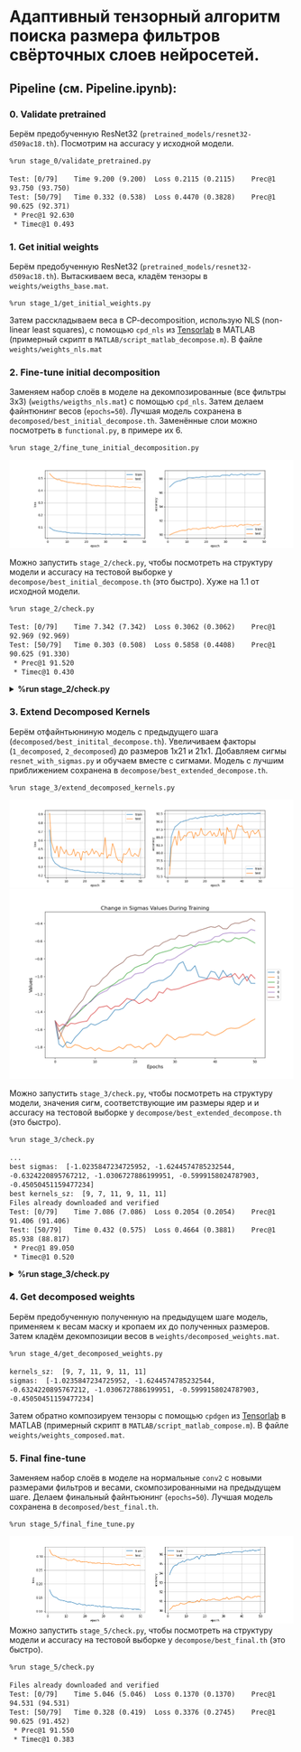 # Адаптивный тензорный алгоритм поиска размера фильтров свёрточных слоев нейросетей.

## Pipeline (см. Pipeline.ipynb):
### 0. Validate pretrained
Берём предобученную ResNet32 (``pretrained_models/resnet32-d509ac18.th``). Посмотрим на accuracy у исходной модели.
```
%run stage_0/validate_pretrained.py

Test: [0/79]	Time 9.200 (9.200)	Loss 0.2115 (0.2115)	Prec@1 93.750 (93.750)
Test: [50/79]	Time 0.332 (0.538)	Loss 0.4470 (0.3828)	Prec@1 90.625 (92.371)
 * Prec@1 92.630
 * Timec@1 0.493
```

### 1. Get initial weights
Берём предобученную ResNet32 (``pretrained_models/resnet32-d509ac18.th``). Вытаскиваем веса, кладём тензоры в ``weights/weigths_base.mat``.
```
%run stage_1/get_initial_weights.py
```
Затем расскладываем веса в CP-decomposition, использую NLS (non-linear least squares), с помощью ``cpd_nls`` из [Tensorlab](https://www.tensorlab.net) в MATLAB (примерный скрипт в ``MATLAB/script_matlab_decompose.m``). В файле ``weights/weights_nls.mat``

### 2. Fine-tune initial decomposition
Заменяем набор слоёв в моделе на декомпозированные (все фильтры 3x3) (``weigths/weigths_nls.mat``) с помощью ``cpd_nls``. Затем делаем файнтюнинг весов (``epochs=50``). Лучшая модель сохранена в ``decomposed/best_initial_decompose.th``. Заменённые слои можно посмотреть в ``functional.py``, в примере их 6.
```
%run stage_2/fine_tune_initial_decomposition.py
```
![initial_decomposition](stage_2/initial_decomposition.png)

Можно запустить ``stage_2/check.py``, чтобы посмотреть на структуру модели и accuracy на тестовой выборке y ``decompose/best_initial_decompose.th`` (это быстро). Хуже на 1.1 от исходной модели.
```
%run stage_2/check.py

Test: [0/79]	Time 7.342 (7.342)	Loss 0.3062 (0.3062)	Prec@1 92.969 (92.969)
Test: [50/79]	Time 0.303 (0.508)	Loss 0.5858 (0.4408)	Prec@1 90.625 (91.330)
 * Prec@1 91.520
 * Timec@1 0.430
```
<details>
   <summary><b>%run stage_2/check.py</b></summary>
   <pre>
DataParallel(
  (module): ResNet(
    (conv1): Conv2d(3, 16, kernel_size=(3, 3), stride=(1, 1), padding=(1, 1), bias=False)
    (bn1): BatchNorm2d(16, eps=1e-05, momentum=0.1, affine=True, track_running_stats=True)
    (layer1): Sequential(
      (0): BasicBlock(
        (conv1): Conv2d(16, 16, kernel_size=(3, 3), stride=(1, 1), padding=(1, 1), bias=False)
        (bn1): BatchNorm2d(16, eps=1e-05, momentum=0.1, affine=True, track_running_stats=True)
        (conv2): Conv2d(16, 16, kernel_size=(3, 3), stride=(1, 1), padding=(1, 1), bias=False)
        (bn2): BatchNorm2d(16, eps=1e-05, momentum=0.1, affine=True, track_running_stats=True)
        (shortcut): Sequential()
      )
      (1): BasicBlock(
        (conv1): Conv2d(16, 16, kernel_size=(3, 3), stride=(1, 1), padding=(1, 1), bias=False)
        (bn1): BatchNorm2d(16, eps=1e-05, momentum=0.1, affine=True, track_running_stats=True)
        (conv2): Sequential(
          (0_decomposed): Conv2d(16, 8, kernel_size=(1, 1), stride=(1, 1), bias=False)
          (1_decomposed): Conv2d(8, 8, kernel_size=(3, 1), stride=(1, 1), padding=(1, 0), groups=8, bias=False)
          (2_decomposed): Conv2d(8, 8, kernel_size=(1, 3), stride=(1, 1), padding=(0, 1), groups=8, bias=False)
          (3_decomposed): Conv2d(8, 16, kernel_size=(1, 1), stride=(1, 1), bias=False)
        )
        (bn2): BatchNorm2d(16, eps=1e-05, momentum=0.1, affine=True, track_running_stats=True)
        (shortcut): Sequential()
      )
      (2): BasicBlock(
        (conv1): Conv2d(16, 16, kernel_size=(3, 3), stride=(1, 1), padding=(1, 1), bias=False)
        (bn1): BatchNorm2d(16, eps=1e-05, momentum=0.1, affine=True, track_running_stats=True)
        (conv2): Conv2d(16, 16, kernel_size=(3, 3), stride=(1, 1), padding=(1, 1), bias=False)
        (bn2): BatchNorm2d(16, eps=1e-05, momentum=0.1, affine=True, track_running_stats=True)
        (shortcut): Sequential()
      )
      (3): BasicBlock(
        (conv1): Conv2d(16, 16, kernel_size=(3, 3), stride=(1, 1), padding=(1, 1), bias=False)
        (bn1): BatchNorm2d(16, eps=1e-05, momentum=0.1, affine=True, track_running_stats=True)
        (conv2): Sequential(
          (0_decomposed): Conv2d(16, 8, kernel_size=(1, 1), stride=(1, 1), bias=False)
          (1_decomposed): Conv2d(8, 8, kernel_size=(3, 1), stride=(1, 1), padding=(1, 0), groups=8, bias=False)
          (2_decomposed): Conv2d(8, 8, kernel_size=(1, 3), stride=(1, 1), padding=(0, 1), groups=8, bias=False)
          (3_decomposed): Conv2d(8, 16, kernel_size=(1, 1), stride=(1, 1), bias=False)
        )
        (bn2): BatchNorm2d(16, eps=1e-05, momentum=0.1, affine=True, track_running_stats=True)
        (shortcut): Sequential()
      )
      (4): BasicBlock(
        (conv1): Conv2d(16, 16, kernel_size=(3, 3), stride=(1, 1), padding=(1, 1), bias=False)
        (bn1): BatchNorm2d(16, eps=1e-05, momentum=0.1, affine=True, track_running_stats=True)
        (conv2): Conv2d(16, 16, kernel_size=(3, 3), stride=(1, 1), padding=(1, 1), bias=False)
        (bn2): BatchNorm2d(16, eps=1e-05, momentum=0.1, affine=True, track_running_stats=True)
        (shortcut): Sequential()
      )
    )
    (layer2): Sequential(
      (0): BasicBlock(
        (conv1): Conv2d(16, 32, kernel_size=(3, 3), stride=(2, 2), padding=(1, 1), bias=False)
        (bn1): BatchNorm2d(32, eps=1e-05, momentum=0.1, affine=True, track_running_stats=True)
        (conv2): Conv2d(32, 32, kernel_size=(3, 3), stride=(1, 1), padding=(1, 1), bias=False)
        (bn2): BatchNorm2d(32, eps=1e-05, momentum=0.1, affine=True, track_running_stats=True)
        (shortcut): LambdaLayer()
      )
      (1): BasicBlock(
        (conv1): Conv2d(32, 32, kernel_size=(3, 3), stride=(1, 1), padding=(1, 1), bias=False)
        (bn1): BatchNorm2d(32, eps=1e-05, momentum=0.1, affine=True, track_running_stats=True)
        (conv2): Sequential(
          (0_decomposed): Conv2d(32, 16, kernel_size=(1, 1), stride=(1, 1), bias=False)
          (1_decomposed): Conv2d(16, 16, kernel_size=(3, 1), stride=(1, 1), padding=(1, 0), groups=16, bias=False)
          (2_decomposed): Conv2d(16, 16, kernel_size=(1, 3), stride=(1, 1), padding=(0, 1), groups=16, bias=False)
          (3_decomposed): Conv2d(16, 32, kernel_size=(1, 1), stride=(1, 1), bias=False)
        )
        (bn2): BatchNorm2d(32, eps=1e-05, momentum=0.1, affine=True, track_running_stats=True)
        (shortcut): Sequential()
      )
      (2): BasicBlock(
        (conv1): Conv2d(32, 32, kernel_size=(3, 3), stride=(1, 1), padding=(1, 1), bias=False)
        (bn1): BatchNorm2d(32, eps=1e-05, momentum=0.1, affine=True, track_running_stats=True)
        (conv2): Conv2d(32, 32, kernel_size=(3, 3), stride=(1, 1), padding=(1, 1), bias=False)
        (bn2): BatchNorm2d(32, eps=1e-05, momentum=0.1, affine=True, track_running_stats=True)
        (shortcut): Sequential()
      )
      (3): BasicBlock(
        (conv1): Conv2d(32, 32, kernel_size=(3, 3), stride=(1, 1), padding=(1, 1), bias=False)
        (bn1): BatchNorm2d(32, eps=1e-05, momentum=0.1, affine=True, track_running_stats=True)
        (conv2): Sequential(
          (0_decomposed): Conv2d(32, 16, kernel_size=(1, 1), stride=(1, 1), bias=False)
          (1_decomposed): Conv2d(16, 16, kernel_size=(3, 1), stride=(1, 1), padding=(1, 0), groups=16, bias=False)
          (2_decomposed): Conv2d(16, 16, kernel_size=(1, 3), stride=(1, 1), padding=(0, 1), groups=16, bias=False)
          (3_decomposed): Conv2d(16, 32, kernel_size=(1, 1), stride=(1, 1), bias=False)
        )
        (bn2): BatchNorm2d(32, eps=1e-05, momentum=0.1, affine=True, track_running_stats=True)
        (shortcut): Sequential()
      )
      (4): BasicBlock(
        (conv1): Conv2d(32, 32, kernel_size=(3, 3), stride=(1, 1), padding=(1, 1), bias=False)
        (bn1): BatchNorm2d(32, eps=1e-05, momentum=0.1, affine=True, track_running_stats=True)
        (conv2): Conv2d(32, 32, kernel_size=(3, 3), stride=(1, 1), padding=(1, 1), bias=False)
        (bn2): BatchNorm2d(32, eps=1e-05, momentum=0.1, affine=True, track_running_stats=True)
        (shortcut): Sequential()
      )
    )
    (layer3): Sequential(
      (0): BasicBlock(
        (conv1): Conv2d(32, 64, kernel_size=(3, 3), stride=(2, 2), padding=(1, 1), bias=False)
        (bn1): BatchNorm2d(64, eps=1e-05, momentum=0.1, affine=True, track_running_stats=True)
        (conv2): Conv2d(64, 64, kernel_size=(3, 3), stride=(1, 1), padding=(1, 1), bias=False)
        (bn2): BatchNorm2d(64, eps=1e-05, momentum=0.1, affine=True, track_running_stats=True)
        (shortcut): LambdaLayer()
      )
      (1): BasicBlock(
        (conv1): Conv2d(64, 64, kernel_size=(3, 3), stride=(1, 1), padding=(1, 1), bias=False)
        (bn1): BatchNorm2d(64, eps=1e-05, momentum=0.1, affine=True, track_running_stats=True)
        (conv2): Sequential(
          (0_decomposed): Conv2d(64, 32, kernel_size=(1, 1), stride=(1, 1), bias=False)
          (1_decomposed): Conv2d(32, 32, kernel_size=(3, 1), stride=(1, 1), padding=(1, 0), groups=32, bias=False)
          (2_decomposed): Conv2d(32, 32, kernel_size=(1, 3), stride=(1, 1), padding=(0, 1), groups=32, bias=False)
          (3_decomposed): Conv2d(32, 64, kernel_size=(1, 1), stride=(1, 1), bias=False)
        )
        (bn2): BatchNorm2d(64, eps=1e-05, momentum=0.1, affine=True, track_running_stats=True)
        (shortcut): Sequential()
      )
      (2): BasicBlock(
        (conv1): Conv2d(64, 64, kernel_size=(3, 3), stride=(1, 1), padding=(1, 1), bias=False)
        (bn1): BatchNorm2d(64, eps=1e-05, momentum=0.1, affine=True, track_running_stats=True)
        (conv2): Conv2d(64, 64, kernel_size=(3, 3), stride=(1, 1), padding=(1, 1), bias=False)
        (bn2): BatchNorm2d(64, eps=1e-05, momentum=0.1, affine=True, track_running_stats=True)
        (shortcut): Sequential()
      )
      (3): BasicBlock(
        (conv1): Conv2d(64, 64, kernel_size=(3, 3), stride=(1, 1), padding=(1, 1), bias=False)
        (bn1): BatchNorm2d(64, eps=1e-05, momentum=0.1, affine=True, track_running_stats=True)
        (conv2): Sequential(
          (0_decomposed): Conv2d(64, 32, kernel_size=(1, 1), stride=(1, 1), bias=False)
          (1_decomposed): Conv2d(32, 32, kernel_size=(3, 1), stride=(1, 1), padding=(1, 0), groups=32, bias=False)
          (2_decomposed): Conv2d(32, 32, kernel_size=(1, 3), stride=(1, 1), padding=(0, 1), groups=32, bias=False)
          (3_decomposed): Conv2d(32, 64, kernel_size=(1, 1), stride=(1, 1), bias=False)
        )
        (bn2): BatchNorm2d(64, eps=1e-05, momentum=0.1, affine=True, track_running_stats=True)
        (shortcut): Sequential()
      )
      (4): BasicBlock(
        (conv1): Conv2d(64, 64, kernel_size=(3, 3), stride=(1, 1), padding=(1, 1), bias=False)
        (bn1): BatchNorm2d(64, eps=1e-05, momentum=0.1, affine=True, track_running_stats=True)
        (conv2): Conv2d(64, 64, kernel_size=(3, 3), stride=(1, 1), padding=(1, 1), bias=False)
        (bn2): BatchNorm2d(64, eps=1e-05, momentum=0.1, affine=True, track_running_stats=True)
        (shortcut): Sequential()
      )
    )
    (linear): Linear(in_features=64, out_features=10, bias=True)
  )
)
Files already downloaded and verified
Test: [0/79]	Time 7.342 (7.342)	Loss 0.3062 (0.3062)	Prec@1 92.969 (92.969)
Test: [50/79]	Time 0.303 (0.508)	Loss 0.5858 (0.4408)	Prec@1 90.625 (91.330)
 * Prec@1 91.520
 * Timec@1 0.430
   </pre>
</details>

### 3. Extend Decomposed Kernels
Берём отфайнтьюниную модель с предыдущего шага (``decomposed/best_initital_decompose.th``). Увеличиваем факторы (``1_decomposed``, ``2_decomposed``) до размеров 1x21 и 21x1. Добавляем сигмы ``resnet_with_sigmas.py`` и обучаем вместе с сигмами. Модель с лучшим приближением сохранена в ``decompose/best_extended_decompose.th``.

```
%run stage_3/extend_decomposed_kernels.py
```
![best_extended_decomposition](stage_3/extended_kernels_decomposition.png)
![sigmas](stage_3/sigmas_values.png)

Можно запустить ``stage_3/check.py``, чтобы посмотреть на структуру модели, значения сигм, соответствующие им размеры ядер и и accuracy на тестовой выборке y ``decompose/best_extended_decompose.th`` (это быстро). 
```
%run stage_3/check.py

...
best sigmas:  [-1.0235847234725952, -1.6244574785232544, -0.6324220895767212, -1.0306727886199951, -0.5999158024787903, -0.45050451159477234]
best kernels_sz:  [9, 7, 11, 9, 11, 11]
Files already downloaded and verified
Test: [0/79]	Time 7.086 (7.086)	Loss 0.2054 (0.2054)	Prec@1 91.406 (91.406)
Test: [50/79]	Time 0.432 (0.575)	Loss 0.4664 (0.3881)	Prec@1 85.938 (88.817)
 * Prec@1 89.050
 * Timec@1 0.520
```
<details>
   <summary><b>%run stage_3/check.py</b></summary>
   <pre>
         DataParallel(
  (module): ResNet(
    (conv1): Conv2d(3, 16, kernel_size=(3, 3), stride=(1, 1), padding=(1, 1), bias=False)
    (bn1): BatchNorm2d(16, eps=1e-05, momentum=0.1, affine=True, track_running_stats=True)
    (layer1): Sequential(
      (0): BasicBlock(
        (conv1): Conv2d(16, 16, kernel_size=(3, 3), stride=(1, 1), padding=(1, 1), bias=False)
        (bn1): BatchNorm2d(16, eps=1e-05, momentum=0.1, affine=True, track_running_stats=True)
        (conv2): Conv2d(16, 16, kernel_size=(3, 3), stride=(1, 1), padding=(1, 1), bias=False)
        (bn2): BatchNorm2d(16, eps=1e-05, momentum=0.1, affine=True, track_running_stats=True)
        (shortcut): Sequential()
      )
      (1): BasicBlock(
        (conv1): Conv2d(16, 16, kernel_size=(3, 3), stride=(1, 1), padding=(1, 1), bias=False)
        (bn1): BatchNorm2d(16, eps=1e-05, momentum=0.1, affine=True, track_running_stats=True)
        (conv2): Sequential(
          (0_decomposed): Conv2d(16, 8, kernel_size=(1, 1), stride=(1, 1), bias=False)
          (1_decomposed): Conv2d(8, 8, kernel_size=(21, 1), stride=(1, 1), padding=(10, 0), groups=8, bias=False)
          (2_decomposed): Conv2d(8, 8, kernel_size=(1, 21), stride=(1, 1), padding=(0, 10), groups=8, bias=False)
          (3_decomposed): Conv2d(8, 16, kernel_size=(1, 1), stride=(1, 1), bias=False)
        )
        (bn2): BatchNorm2d(16, eps=1e-05, momentum=0.1, affine=True, track_running_stats=True)
        (shortcut): Sequential()
      )
      (2): BasicBlock(
        (conv1): Conv2d(16, 16, kernel_size=(3, 3), stride=(1, 1), padding=(1, 1), bias=False)
        (bn1): BatchNorm2d(16, eps=1e-05, momentum=0.1, affine=True, track_running_stats=True)
        (conv2): Conv2d(16, 16, kernel_size=(3, 3), stride=(1, 1), padding=(1, 1), bias=False)
        (bn2): BatchNorm2d(16, eps=1e-05, momentum=0.1, affine=True, track_running_stats=True)
        (shortcut): Sequential()
      )
      (3): BasicBlock(
        (conv1): Conv2d(16, 16, kernel_size=(3, 3), stride=(1, 1), padding=(1, 1), bias=False)
        (bn1): BatchNorm2d(16, eps=1e-05, momentum=0.1, affine=True, track_running_stats=True)
        (conv2): Sequential(
          (0_decomposed): Conv2d(16, 8, kernel_size=(1, 1), stride=(1, 1), bias=False)
          (1_decomposed): Conv2d(8, 8, kernel_size=(21, 1), stride=(1, 1), padding=(10, 0), groups=8, bias=False)
          (2_decomposed): Conv2d(8, 8, kernel_size=(1, 21), stride=(1, 1), padding=(0, 10), groups=8, bias=False)
          (3_decomposed): Conv2d(8, 16, kernel_size=(1, 1), stride=(1, 1), bias=False)
        )
        (bn2): BatchNorm2d(16, eps=1e-05, momentum=0.1, affine=True, track_running_stats=True)
        (shortcut): Sequential()
      )
      (4): BasicBlock(
        (conv1): Conv2d(16, 16, kernel_size=(3, 3), stride=(1, 1), padding=(1, 1), bias=False)
        (bn1): BatchNorm2d(16, eps=1e-05, momentum=0.1, affine=True, track_running_stats=True)
        (conv2): Conv2d(16, 16, kernel_size=(3, 3), stride=(1, 1), padding=(1, 1), bias=False)
        (bn2): BatchNorm2d(16, eps=1e-05, momentum=0.1, affine=True, track_running_stats=True)
        (shortcut): Sequential()
      )
    )
    (layer2): Sequential(
      (0): BasicBlock(
        (conv1): Conv2d(16, 32, kernel_size=(3, 3), stride=(2, 2), padding=(1, 1), bias=False)
        (bn1): BatchNorm2d(32, eps=1e-05, momentum=0.1, affine=True, track_running_stats=True)
        (conv2): Conv2d(32, 32, kernel_size=(3, 3), stride=(1, 1), padding=(1, 1), bias=False)
        (bn2): BatchNorm2d(32, eps=1e-05, momentum=0.1, affine=True, track_running_stats=True)
        (shortcut): LambdaLayer()
      )
      (1): BasicBlock(
        (conv1): Conv2d(32, 32, kernel_size=(3, 3), stride=(1, 1), padding=(1, 1), bias=False)
        (bn1): BatchNorm2d(32, eps=1e-05, momentum=0.1, affine=True, track_running_stats=True)
        (conv2): Sequential(
          (0_decomposed): Conv2d(32, 16, kernel_size=(1, 1), stride=(1, 1), bias=False)
          (1_decomposed): Conv2d(16, 16, kernel_size=(21, 1), stride=(1, 1), padding=(10, 0), groups=16, bias=False)
          (2_decomposed): Conv2d(16, 16, kernel_size=(1, 21), stride=(1, 1), padding=(0, 10), groups=16, bias=False)
          (3_decomposed): Conv2d(16, 32, kernel_size=(1, 1), stride=(1, 1), bias=False)
        )
        (bn2): BatchNorm2d(32, eps=1e-05, momentum=0.1, affine=True, track_running_stats=True)
        (shortcut): Sequential()
      )
      (2): BasicBlock(
        (conv1): Conv2d(32, 32, kernel_size=(3, 3), stride=(1, 1), padding=(1, 1), bias=False)
        (bn1): BatchNorm2d(32, eps=1e-05, momentum=0.1, affine=True, track_running_stats=True)
        (conv2): Conv2d(32, 32, kernel_size=(3, 3), stride=(1, 1), padding=(1, 1), bias=False)
        (bn2): BatchNorm2d(32, eps=1e-05, momentum=0.1, affine=True, track_running_stats=True)
        (shortcut): Sequential()
      )
      (3): BasicBlock(
        (conv1): Conv2d(32, 32, kernel_size=(3, 3), stride=(1, 1), padding=(1, 1), bias=False)
        (bn1): BatchNorm2d(32, eps=1e-05, momentum=0.1, affine=True, track_running_stats=True)
        (conv2): Sequential(
          (0_decomposed): Conv2d(32, 16, kernel_size=(1, 1), stride=(1, 1), bias=False)
          (1_decomposed): Conv2d(16, 16, kernel_size=(21, 1), stride=(1, 1), padding=(10, 0), groups=16, bias=False)
          (2_decomposed): Conv2d(16, 16, kernel_size=(1, 21), stride=(1, 1), padding=(0, 10), groups=16, bias=False)
          (3_decomposed): Conv2d(16, 32, kernel_size=(1, 1), stride=(1, 1), bias=False)
        )
        (bn2): BatchNorm2d(32, eps=1e-05, momentum=0.1, affine=True, track_running_stats=True)
        (shortcut): Sequential()
      )
      (4): BasicBlock(
        (conv1): Conv2d(32, 32, kernel_size=(3, 3), stride=(1, 1), padding=(1, 1), bias=False)
        (bn1): BatchNorm2d(32, eps=1e-05, momentum=0.1, affine=True, track_running_stats=True)
        (conv2): Conv2d(32, 32, kernel_size=(3, 3), stride=(1, 1), padding=(1, 1), bias=False)
        (bn2): BatchNorm2d(32, eps=1e-05, momentum=0.1, affine=True, track_running_stats=True)
        (shortcut): Sequential()
      )
    )
    (layer3): Sequential(
      (0): BasicBlock(
        (conv1): Conv2d(32, 64, kernel_size=(3, 3), stride=(2, 2), padding=(1, 1), bias=False)
        (bn1): BatchNorm2d(64, eps=1e-05, momentum=0.1, affine=True, track_running_stats=True)
        (conv2): Conv2d(64, 64, kernel_size=(3, 3), stride=(1, 1), padding=(1, 1), bias=False)
        (bn2): BatchNorm2d(64, eps=1e-05, momentum=0.1, affine=True, track_running_stats=True)
        (shortcut): LambdaLayer()
      )
      (1): BasicBlock(
        (conv1): Conv2d(64, 64, kernel_size=(3, 3), stride=(1, 1), padding=(1, 1), bias=False)
        (bn1): BatchNorm2d(64, eps=1e-05, momentum=0.1, affine=True, track_running_stats=True)
        (conv2): Sequential(
          (0_decomposed): Conv2d(64, 32, kernel_size=(1, 1), stride=(1, 1), bias=False)
          (1_decomposed): Conv2d(32, 32, kernel_size=(21, 1), stride=(1, 1), padding=(10, 0), groups=32, bias=False)
          (2_decomposed): Conv2d(32, 32, kernel_size=(1, 21), stride=(1, 1), padding=(0, 10), groups=32, bias=False)
          (3_decomposed): Conv2d(32, 64, kernel_size=(1, 1), stride=(1, 1), bias=False)
        )
        (bn2): BatchNorm2d(64, eps=1e-05, momentum=0.1, affine=True, track_running_stats=True)
        (shortcut): Sequential()
      )
      (2): BasicBlock(
        (conv1): Conv2d(64, 64, kernel_size=(3, 3), stride=(1, 1), padding=(1, 1), bias=False)
        (bn1): BatchNorm2d(64, eps=1e-05, momentum=0.1, affine=True, track_running_stats=True)
        (conv2): Conv2d(64, 64, kernel_size=(3, 3), stride=(1, 1), padding=(1, 1), bias=False)
        (bn2): BatchNorm2d(64, eps=1e-05, momentum=0.1, affine=True, track_running_stats=True)
        (shortcut): Sequential()
      )
      (3): BasicBlock(
        (conv1): Conv2d(64, 64, kernel_size=(3, 3), stride=(1, 1), padding=(1, 1), bias=False)
        (bn1): BatchNorm2d(64, eps=1e-05, momentum=0.1, affine=True, track_running_stats=True)
        (conv2): Sequential(
          (0_decomposed): Conv2d(64, 32, kernel_size=(1, 1), stride=(1, 1), bias=False)
          (1_decomposed): Conv2d(32, 32, kernel_size=(21, 1), stride=(1, 1), padding=(10, 0), groups=32, bias=False)
          (2_decomposed): Conv2d(32, 32, kernel_size=(1, 21), stride=(1, 1), padding=(0, 10), groups=32, bias=False)
          (3_decomposed): Conv2d(32, 64, kernel_size=(1, 1), stride=(1, 1), bias=False)
        )
        (bn2): BatchNorm2d(64, eps=1e-05, momentum=0.1, affine=True, track_running_stats=True)
        (shortcut): Sequential()
      )
      (4): BasicBlock(
        (conv1): Conv2d(64, 64, kernel_size=(3, 3), stride=(1, 1), padding=(1, 1), bias=False)
        (bn1): BatchNorm2d(64, eps=1e-05, momentum=0.1, affine=True, track_running_stats=True)
        (conv2): Conv2d(64, 64, kernel_size=(3, 3), stride=(1, 1), padding=(1, 1), bias=False)
        (bn2): BatchNorm2d(64, eps=1e-05, momentum=0.1, affine=True, track_running_stats=True)
        (shortcut): Sequential()
      )
    )
    (linear): Linear(in_features=64, out_features=10, bias=True)
  )
)
best sigmas:  [-1.0235847234725952, -1.6244574785232544, -0.6324220895767212, -1.0306727886199951, -0.5999158024787903, -0.45050451159477234]
best kernels_sz:  [9, 7, 11, 9, 11, 11]
Files already downloaded and verified
Test: [0/79]	Time 7.086 (7.086)	Loss 0.2054 (0.2054)	Prec@1 91.406 (91.406)
Test: [50/79]	Time 0.432 (0.575)	Loss 0.4664 (0.3881)	Prec@1 85.938 (88.817)
 * Prec@1 89.050
 * Timec@1 0.520
   </pre>
</details>

### 4. Get decomposed weights
Берём предобученную полученную на предыдущем шаге модель, применяем к весам маску и кропаем их до полученных размеров. Затем кладём декомпозиции весов в ``weights/decomposed_weights.mat``.
```
%run stage_4/get_decomposed_weights.py

kernels_sz:  [9, 7, 11, 9, 11, 11]
sigmas:  [-1.0235847234725952, -1.6244574785232544, -0.6324220895767212, -1.0306727886199951, -0.5999158024787903, -0.45050451159477234]
```
Затем обратно композируем тензоры с помощью ``cpdgen`` из [Tensorlab](https://www.tensorlab.net) в MATLAB (примерный скрипт в ``MATLAB/script_matlab_compose.m``). В файле ``weights/weights_composed.mat``.

### 5. Final fine-tune
Заменяем набор слоёв в моделе на нормальные ``conv2`` с новыми размерами фильтров и весами, скомпозированными на предыдущем шаге. Делаем финальный файнтьюнинг (``epochs=50``). Лучшая модель сохранена в ``decomposed/best_final.th``.
```
%run stage_5/final_fine_tune.py
```
![final](stage_5/final_1.png)
Можно запустить ``stage_5/check.py``, чтобы посмотреть на структуру модели и accuracy на тестовой выборке y ``decompose/best_final.th`` (это быстро). 
```
%run stage_5/check.py

Files already downloaded and verified
Test: [0/79]	Time 5.046 (5.046)	Loss 0.1370 (0.1370)	Prec@1 94.531 (94.531)
Test: [50/79]	Time 0.328 (0.419)	Loss 0.3376 (0.2745)	Prec@1 90.625 (91.452)
 * Prec@1 91.550
 * Timec@1 0.383
```

